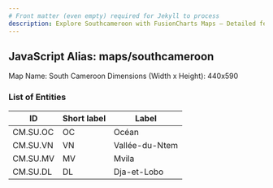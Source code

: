 ```yaml
---
# Front matter (even empty) required for Jekyll to process
description: Explore Southcameroon with FusionCharts Maps – Detailed features for seamless integration. Try now & enhance your data visualization today! 
---
```


## JavaScript Alias: maps/southcameroon

Map Name: South Cameroon
Dimensions (Width x Height): 440x590

### List of Entities

ID | Short label | Label
---|---|---|
CM.SU.OC|OC|Océan
CM.SU.VN|VN|Vallée-du-Ntem
CM.SU.MV|MV|Mvila
CM.SU.DL|DL|Dja-et-Lobo